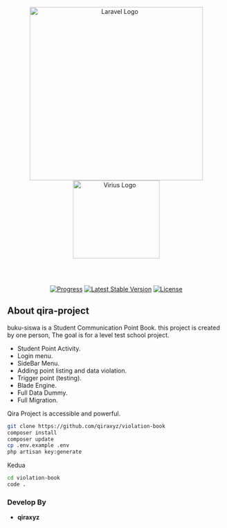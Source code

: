 <p align="center"><a href="https://laravel.com" target="_blank"><img src="https://raw.githubusercontent.com/laravel/art/master/logo-lockup/5%20SVG/2%20CMYK/1%20Full%20Color/laravel-logolockup-cmyk-red.svg" width="400" alt="Laravel Logo"></a><a href="http://virius.eu.org" target="_blank"><img src="https://i.ibb.co/gt8XvvN/logo-viriustrade.png" width="200" height="180" alt="Virius Logo"></a></p>

<br>
<br>

<p align="center">
<a href="https://github.com/qiraxyz/viriustrade/blob/main/README.md"><img src="https://img.shields.io/badge/status-progress-brightgreen" alt="Progress"></a>
<a href="https://github.com/qiraxyz/viriustrade/releases"><img src="https://img.shields.io/badge/Version-2.0.1-blue" alt="Latest Stable Version"></a>
<a href="https://github.com/qiraxyz/viriustrade/blob/main/LICENSE"><img src="https://img.shields.io/badge/license-Apache%202.0-green" alt="License"></a>
</p>

## About qira-project

buku-siswa is a Student Communication Point Book. this project is created by one person, The goal is for a level test school project.

- Student Point Activity.
- Login menu.
- SideBar Menu.
- Adding point listing and data violation.
- Trigger point (testing).
- Blade Engine.
- Full Data Dummy.
- Full Migration.

Qira Project is accessible and powerful.

```sh
git clone https://github.com/qiraxyz/violation-book
composer install
composer update
cp .env.example .env
php artisan key:generate
```
Kedua
```sh
cd violation-book
code .
```





### Develop By

- **qiraxyz**
